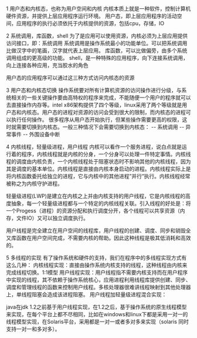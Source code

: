 1 用户态和内核态，也称为用户空间和内核
内核本质上就是一种软件，控制计算机硬件资源，并提供上层应用程序运行环境。
用户态，即上层应用程序的活动空间，应用程序的执行必须依托于内核提供的资源，包括cpu，存储，IO

2 系统调用，库函数，shell
为了是应用可以使用资源，内核必须为上层应用提供访问接口，即：系统调用
系统调用是操作系统最小的功能单位。可以把系统调用比做汉字中的笔画，汉字就代表上层应用。
库函数，可以比做偏旁，由多个系统调用组成的更高级的功能。
shell，是一种特殊的应用程序，向下连接系统调用，向上连接各种应用，充当胶水的角色

用户态的应用程序可以通过这三种方式访问内核态的资源

3 用户态和内核态切换
操作系统要对所有计算机资源的访问操作进行分级，与系统相关的一些关键操作要由高特权的程序来完成，不能随便一个用户的程序就可以去直接操作内存等。intel x86架构提供了四个等级，linux采用了两个等级就是用户态和内核态。用户态的进程对资源的访问会受到很大的限制，而内核态的进程可以执行任何操作。
很多程序从用户态开始执行，但某些操作需要更高的权限，这时就需要切换到内核态。一般三种情况下会需要切换到内核态：
-- 系统调用
-- 异常事件
-- 外围设备中断

4 内核线程，轻量级进程，用户线程
内核可以看作一个服务进程，说白点就是运行着的程序，内核线程就是内核的分身，一个分身可以处理一件特定事情。内核线程的调度由内核负责，一个内核线程处于阻塞状态时不影响其他的内核线程，因为其是调度的基本单位。内核线程是直接由内核本身启动的进程。内核线程实际上是将内核函数委托给独立的进程，它与内核中的其他进程”并行”执行。内核线程经常被称之为内核守护进程。

轻量级进程(LWP)是建立在内核之上并由内核支持的用户线程，它是内核线程的高度抽象，每一个轻量级进程都与一个特定的内核线程关联。引入线程的好处是：将一个Progess（进程）的资源分配和执行调度分开，各个线程可以共享资源（内存，文件IO）又可以独立调度执行。

用户线程是完全建立在用户空间的线程库，用户线程的创建、调度、同步和销毁全又库函数在用户空间完成，不需要内核的帮助。因此这种线程是极其低消耗和高效的。

5 多线程的实现
有了操作系统和硬件的支持，我们在程序中的多线程实现方式有这么几种：
内核线程实现：直接由操作系统内核支持的线程，这种线程由内核来完成线程切换。1:1模型
用户线程实现：用户线程指不需要内核支持而在用户程序中实现的线程，其不依赖于操作系统核心，应用进程利用线程库提供创建、同步、调度和管理线程的函数来控制用户线程。多核处理器很难讲线程映射到其他处理器上，单线程阻塞会造成该进程阻塞。
用户线程加轻量级进程混合实现：

java在jdk 1.2之前基于用户线程实现，在1.2之后，基于操作系统的原生线程模型来实现，在每个平台上都不尽相同，比如在windows和linux下都是采用一对一的线程模型实现，在Solaris平台，采用都是一对一或者多对多来实现（solaris 同时支持一对一和多对多）。
